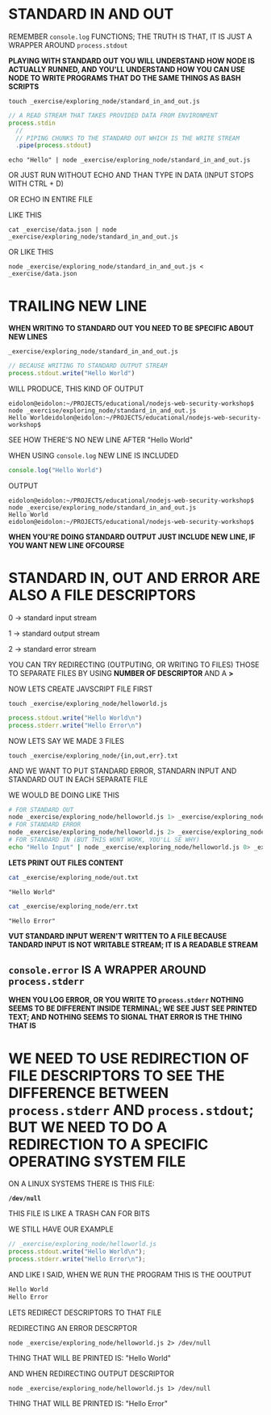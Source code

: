 # STANDARD IN AND OUT

REMEMBER `console.log` FUNCTIONS; THE TRUTH IS THAT, IT IS JUST A WRAPPER AROUND `process.stdout`

**PLAYING WITH STANDARD OUT YOU WILL UNDERSTAND HOW NODE IS ACTUALLY RUNNED, AND YOU'LL UNDERSTAND HOW YOU CAN USE NODE TO WRITE PROGRAMS THAT DO THE SAME THINGS AS BASH SCRIPTS**

```
touch _exercise/exploring_node/standard_in_and_out.js
```

```js
// A READ STREAM THAT TAKES PROVIDED DATA FROM ENVIRONMENT
process.stdin
  // 
  // PIPING CHUNKS TO THE STANDARD OUT WHICH IS THE WRITE STREAM
  .pipe(process.stdout)
```

```
echo "Hello" | node _exercise/exploring_node/standard_in_and_out.js
```

OR JUST RUN WITHOUT ECHO AND THAN TYPE IN DATA (INPUT STOPS WITH CTRL + D)

OR ECHO IN ENTIRE FILE

LIKE THIS

```
cat _exercise/data.json | node _exercise/exploring_node/standard_in_and_out.js
```

OR LIKE THIS

```
node _exercise/exploring_node/standard_in_and_out.js < _exercise/data.json
```

# TRAILING NEW LINE

**WHEN WRITING TO STANDARD OUT YOU NEED TO BE SPECIFIC ABOUT NEW LINES**

`_exercise/exploring_node/standard_in_and_out.js`

```js
// BECAUSE WRITING TO STANDARD OUTPUT STREAM
process.stdout.write("Hello World")
```

WILL PRODUCE, THIS KIND OF OUTPUT

```
eidolon@eidolon:~/PROJECTS/educational/nodejs-web-security-workshop$ node _exercise/exploring_node/standard_in_and_out.js 
Hello Worldeidolon@eidolon:~/PROJECTS/educational/nodejs-web-security-workshop$ 
```

SEE HOW THERE'S NO NEW LINE AFTER "Hello World"

WHEN USING `console.log` NEW LINE IS INCLUDED

```js
console.log("Hello World")
```

OUTPUT

```
eidolon@eidolon:~/PROJECTS/educational/nodejs-web-security-workshop$ node _exercise/exploring_node/standard_in_and_out.js 
Hello World
eidolon@eidolon:~/PROJECTS/educational/nodejs-web-security-workshop$ 
```

**WHEN YOU'RE DOING STANDARD OUTPUT JUST INCLUDE NEW LINE, IF YOU WANT NEW LINE OFCOURSE**

# STANDARD IN, OUT AND ERROR ARE ALSO A FILE DESCRIPTORS

0 → standard input stream

1 → standard output stream

2 → standard error stream

YOU CAN TRY REDIRECTING (OUTPUTING, OR WRITING TO FILES) THOSE TO SEPARATE FILES BY USING **NUMBER OF DESCRIPTOR** AND A **>**

NOW LETS CREATE JAVSCRIPT FILE FIRST

```
touch _exercise/exploring_node/helloworld.js
```

```js
process.stdout.write("Hello World\n")
process.stderr.write("Hello Error\n")
```

NOW LETS SAY WE MADE 3 FILES

```
touch _exercise/exploring_node/{in,out,err}.txt
```

AND WE WANT TO PUT STANDARD ERROR, STANDARN INPUT AND STANDARD OUT IN EACH SEPARATE FILE

WE WOULD BE DOING LIKE THIS

```bash
# FOR STANDARD OUT
node _exercise/exploring_node/helloworld.js 1> _exercise/exploring_node/out.txt
# FOR STANDARD ERROR
node _exercise/exploring_node/helloworld.js 2> _exercise/exploring_node/err.txt
# FOR STANDARD IN (BUT THIS WONT WORK, YOU'LL SE WHY)
echo "Hello Input" | node _exercise/exploring_node/helloworld.js 0> _exercise/exploring_node/in.txt
```

**LETS PRINT OUT FILES CONTENT**

```bash
cat _exercise/exploring_node/out.txt
```
```
"Hello World"
```

```bash
cat _exercise/exploring_node/err.txt
```
```
"Hello Error"
```

**VUT STANDARD INPUT WEREN'T WRITTEN TO A FILE BECAUSE TANDARD INPUT IS NOT WRITABLE STREAM; IT IS A READABLE STREAM**


## `console.error` IS A WRAPPER AROUND `process.stderr`

**WHEN YOU LOG ERROR, OR YOU WRITE TO `process.stderr` NOTHING SEEMS TO BE DIFFERENT INSIDE TERMINAL; WE SEE JUST SEE PRINTED TEXT; AND NOTHING SEEMS TO SIGNAL THAT ERROR IS THE THING THAT IS**

# WE NEED TO USE REDIRECTION OF FILE DESCRIPTORS TO SEE THE DIFFERENCE BETWEEN `process.stderr` AND `process.stdout`; BUT WE NEED TO DO A REDIRECTION TO A SPECIFIC OPERATING SYSTEM FILE

ON A LINUX SYSTEMS THERE IS THIS FILE:

**`/dev/null`**

THIS FILE IS LIKE A TRASH CAN FOR BITS

WE STILL HAVE OUR EXAMPLE

```js
// _exercise/exploring_node/helloworld.js
process.stdout.write("Hello World\n");
process.stderr.write("Hello Error\n");
```

AND LIKE I SAID, WHEN WE RUN THE PROGRAM THIS IS THE OOUTPUT

```bash
Hello World
Hello Error
```

LETS REDIRECT DESCRIPTORS TO THAT FILE

REDIRECTING AN ERROR DESCRPTOR

```
node _exercise/exploring_node/helloworld.js 2> /dev/null
```

THING THAT WILL BE PRINTED IS: "Hello World"

AND WHEN REDIRECTING OUTPUT DESCRIPTOR

```
node _exercise/exploring_node/helloworld.js 1> /dev/null
```

THING THAT WILL BE PRINTED IS: "Hello Error"




